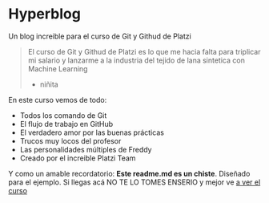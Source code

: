 # Hyperblog
Un blog increible para el curso de Git y Githud de Platzi
>El curso de Git y Githud de Platzi es lo que me hacia falta para triplicar mi salario y lanzarme a la industria del tejido de lana sintetica con Machine Learning 
> - niñita

En este curso vemos de todo:
* Todos los comando de Git
* El flujo de trabajo en GitHub
* El verdadero amor por las buenas prácticas
* Trucos muy locos del profesor
* Las personalidades múltiples de Freddy 
* Creado por el increible Platzi Team


Y como un amable recordatorio: **Este readme.md es un chiste**. Diseñado para el ejemplo. Si llegas acá NO TE LO TOMES ENSERIO y mejor ve [a ver el curso](´https://platzi.com/clases/1557-git-github/ "a ver el curso")